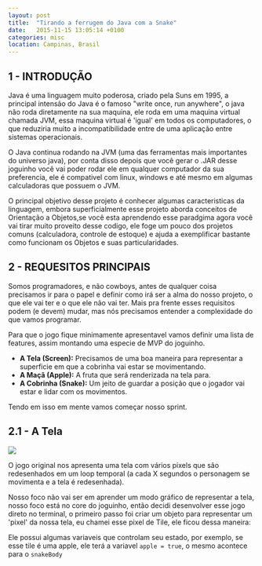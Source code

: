```yaml
---
layout: post
title:  "Tirando a ferrugem do Java com a Snake"
date:   2015-11-15 13:05:14 +0100
categories: misc
location: Campinas, Brasil
---
```

<h2> 1 - INTRODUÇÃO </h2>

Java é uma linguagem muito poderosa, criado pela Suns em 1995, a principal intensão do Java é o famoso "write once, run anywhere", o java não roda diretamente na sua maquina, ele roda em uma maquina virtual chamada JVM, essa maquina virtual é 'igual' em todos os computadores, o que reduziria muito a incompatibilidade entre de uma aplicação entre sistemas operacionais.

O Java continua rodando na JVM (uma das ferramentas mais importantes do universo java), por conta disso depois que você gerar o .JAR desse joguinho você vai poder rodar ele em qualquer computador da sua preferencia, ele é compativel com linux, windows e até mesmo em algumas calculadoras que possuem o JVM.

O principal objetivo desse projeto é conhecer algumas caracteristicas da linguagem, embora superficialmente esse projeto aborda conceitos de Orientação a Objetos,se você esta aprendendo esse paradgima agora você vai tirar muito proveito desse codigo, ele foge um pouco dos projetos comuns (calculadora, controle de estoque) e ajuda a exemplificar bastante como funcionam os Objetos e suas particularidades.

<h2> 2 - REQUESITOS PRINCIPAIS </h2>

Somos programadores, e não cowboys, antes de qualquer coisa precisamos ir para o papel e definir como irá ser a alma do nosso projeto, o que ele vai ter e o que ele não vai ter. Mais pra frente esses requisitos podem (e devem) mudar, mas nós precisamos entender a complexidade do que vamos programar.

Para que o jogo fique minimamente apresentavel vamos definir uma lista de features, assim montando uma especie de MVP do joguinho.

<ul class="styled-list">
	<li> <b> A Tela (Screen):</b> Precisamos de uma boa maneira para representar a superficie em que a cobrinha vai estar se movimentando. </li>
	<li> <b> A Maçã (Apple):</b> A fruta que será renderizada na tela para.</li>
	<li> <b> A Cobrinha (Snake):</b> Um jeito de guardar a posição que o jogador vai estar e lidar com os movimentos. </li>
</ul>

Tendo em isso em mente vamos começar nosso sprint.

<h2> 2.1 - A Tela  </h2>

<img src="{{site.url}}/img/snake_1995.jpg" class="small-image" />

O jogo original nos apresenta uma tela com vários pixels que são redesenhados em um loop temporal (a cada X segundos o personagem se movimenta e a tela é redesenhada).

Nosso foco não vai ser em aprender um modo gráfico de representar a tela, nosso foco está no core do joguinho, então decidi desenvolver esse jogo direto no terminal, o primeiro passo foi criar um objeto para representar um 'pixel' da nossa tela, eu chamei esse pixel de Tile, ele ficou dessa maneira:



Ele possui algumas variaveis que controlam seu estado, por exemplo, se esse tile é uma apple, ele terá a variavel `apple = true`, o mesmo acontece para o `snakeBody`
